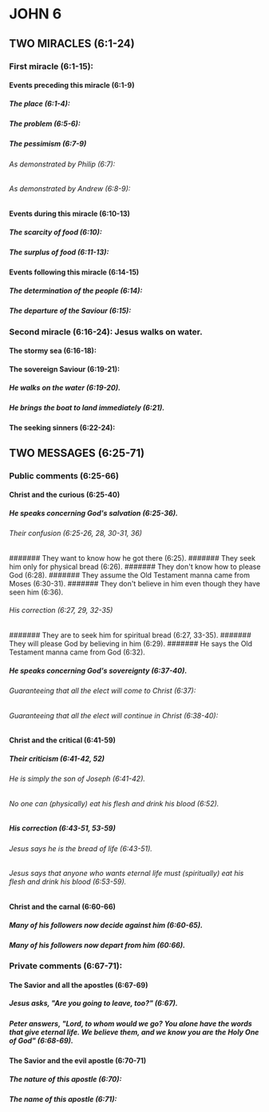---
---
# JOHN 6
## TWO MIRACLES (6:1-24) 
###  First miracle (6:1-15): 
####  Events preceding this miracle (6:1-9) 
#####  The place (6:1-4): 
#####  The problem (6:5-6): 
#####  The pessimism (6:7-9) 
######  As demonstrated by Philip (6:7): 
######  As demonstrated by Andrew (6:8-9): 
####  Events during this miracle (6:10-13) 
#####  The scarcity of food (6:10): 
#####  The surplus of food (6:11-13): 
####  Events following this miracle (6:14-15) 
#####  The determination of the people (6:14): 
#####  The departure of the Saviour (6:15): 
###  Second miracle (6:16-24): Jesus walks on water. 
####  The stormy sea (6:16-18): 
####  The sovereign Saviour (6:19-21): 
#####  He walks on the water (6:19-20). 
#####  He brings the boat to land immediately (6:21). 
####  The seeking sinners (6:22-24): 
## TWO MESSAGES (6:25-71) 
###  Public comments (6:25-66) 
####  Christ and the curious (6:25-40) 
#####  He speaks concerning God\'s salvation (6:25-36). 
######  Their confusion (6:25-26, 28, 30-31, 36) 
#######  They want to know how he got there (6:25). 
#######  They seek him only for physical bread (6:26). 
#######  They don\'t know how to please God (6:28). 
#######  They assume the Old Testament manna came from Moses (6:30-31). 
#######   They don\'t believe in him even though they have seen him (6:36). 
######  His correction (6:27, 29, 32-35) 
#######  They are to seek him for spiritual bread (6:27, 33-35). 
#######  They will please God by believing in him (6:29). 
#######  He says the Old Testament manna came from God (6:32). 
#####  He speaks concerning God\'s sovereignty (6:37-40). 
######  Guaranteeing that all the elect will come to Christ (6:37): 
######  Guaranteeing that all the elect will continue in Christ (6:38-40): 
####  Christ and the critical (6:41-59) 
#####  Their criticism (6:41-42, 52) 
######  He is simply the son of Joseph (6:41-42). 
######  No one can (physically) eat his flesh and drink his blood (6:52). 
#####  His correction (6:43-51, 53-59) 
######  Jesus says he is the bread of life (6:43-51). 
######  Jesus says that anyone who wants eternal life must (spiritually) eat his flesh and drink his blood (6:53-59). 
####  Christ and the carnal (6:60-66) 
#####  Many of his followers now decide against him (6:60-65). 
#####  Many of his followers now depart from him (60:66). 
###  Private comments (6:67-71): 
####  The Savior and all the apostles (6:67-69) 
#####  Jesus asks, \"Are you going to leave, too?\" (6:67). 
#####  Peter answers, \"Lord, to whom would we go? You alone have the words that give eternal life. We believe them, and we know you are the Holy One of God\" (6:68-69). 
####  The Savior and the evil apostle (6:70-71) 
#####  The nature of this apostle (6:70): 
#####  The name of this apostle (6:71): 
